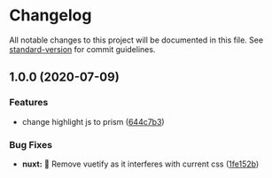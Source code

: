 # Changelog

All notable changes to this project will be documented in this file. See [standard-version](https://github.com/conventional-changelog/standard-version) for commit guidelines.

## 1.0.0 (2020-07-09)


### Features

* change highlight js to prism ([644c7b3](https://github.com/avimehenwal/portfolio/commit/644c7b3501c51d040111003c5406cbaa831abd80))


### Bug Fixes

* **nuxt:** :dizzy: Remove vuetify as it interferes with current css ([1fe152b](https://github.com/avimehenwal/portfolio/commit/1fe152b0b6a27911be3d5f616b7dbb02003a8aef))
